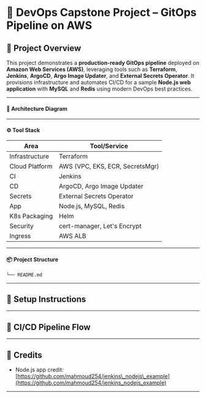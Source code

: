 # 🚀 DevOps Capstone Project – GitOps Pipeline on AWS

## 📘 Project Overview

This project demonstrates a **production-ready GitOps pipeline** deployed on **Amazon Web Services (AWS)**, leveraging tools such as **Terraform**, **Jenkins**, **ArgoCD**, **Argo Image Updater**, and **External Secrets Operator**. It provisions infrastructure and automates CI/CD for a sample **Node.js web application** with **MySQL** and **Redis** using modern DevOps best practices.

---

#### 🧱 Architecture Diagram

---

#### ⚙️ Tool Stack

| Area           | Tool/Service                    |
| -------------- | ------------------------------- |
| Infrastructure | Terraform                       |
| Cloud Platform | AWS (VPC, EKS, ECR, SecretsMgr) |
| CI             | Jenkins                         |
| CD             | ArgoCD, Argo Image Updater      |
| Secrets        | External Secrets Operator       |
| App            | Node.js, MySQL, Redis           |
| K8s Packaging  | Helm                            |
| Security       | cert-manager, Let's Encrypt     |
| Ingress        | AWS ALB                         |

---

#### 📦 Project Structure

```
└── README.md
```

---

## 🚀 Setup Instructions


---

## 🔄 CI/CD Pipeline Flow


---


## 📝 Credits

* Node.js app credit: [https://github.com/mahmoud254/jenkins\_nodejs\_example](https://github.com/mahmoud254/jenkins_nodejs_example)

---
